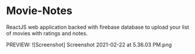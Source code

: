 # Movie-Notes
ReactJS web application backed with firebase database to upload your list of movies with ratings and notes. 

PREVIEW:
![Screenshot] Screenshot 2021-02-22 at 5.36.03 PM.png
